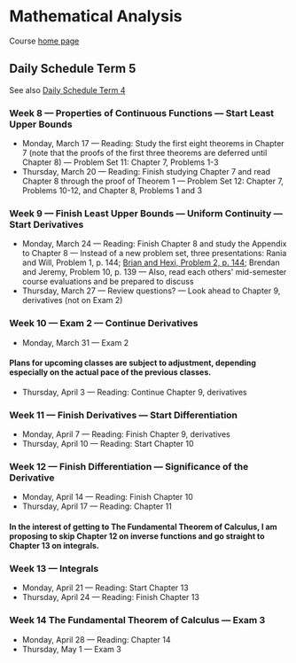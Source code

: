 # Mathematical Analysis

Course [home page](./)

## Daily Schedule Term 5

See also [Daily Schedule Term 4](./daily_schedule_term_4.html)

### Week 8 &mdash; Properties of Continuous Functions &mdash; Start Least Upper Bounds

* Monday, March 17 &mdash; Reading: Study the first eight theorems in Chapter 7 (note that the proofs of the first three theorems are deferred until Chapter 8) &mdash; Problem Set 11: Chapter 7, Problems 1-3
* Thursday, March 20 &mdash; Reading: Finish studying Chapter 7 and read Chapter 8 through the proof of Theorem 1 &mdash; Problem Set 12: Chapter 7, Problems 10-12, and Chapter 8, Problems 1 and 3

### Week 9 &mdash; Finish Least Upper Bounds &mdash; Uniform Continuity &mdash; Start Derivatives

* Monday, March 24 &mdash; Reading: Finish Chapter 8 and study the Appendix to Chapter 8 &mdash; Instead of a new problem set, three presentations: Rania and Will, Problem 1, p. 144; [Brian and Hexi, Problem 2, p. 144](./illustrations/UniformContinuity.nb.pdf); Brendan and Jeremy, Problem 10, p. 139 &mdash; Also, read each others' mid-semester course evaluations and be prepared to discuss
* Thursday, March 27 &mdash; Review questions? &mdash; Look ahead to Chapter 9, derivatives (not on Exam 2)

### Week 10 &mdash; Exam 2 &mdash; Continue Derivatives

* Monday, March 31 &mdash; Exam 2

#### Plans for upcoming classes are subject to adjustment, depending especially on the actual pace of the previous classes.

* Thursday, April 3 &mdash; Reading: Continue Chapter 9, derivatives

### Week 11 &mdash; Finish Derivatives &mdash; Start Differentiation

* Monday, April 7 &mdash; Reading: Finish Chapter 9, derivatives
* Thursday, April 10 &mdash; Reading: Start Chapter 10

### Week 12 &mdash; Finish Differentiation &mdash; Significance of the Derivative

* Monday, April 14 &mdash; Reading: Finish Chapter 10
* Thursday, April 17 &mdash; Reading: Chapter 11

#### In the interest of getting to The Fundamental Theorem of Calculus, I am proposing to skip Chapter 12 on inverse functions and go straight to Chapter 13 on integrals.

### Week 13 &mdash; Integrals

* Monday, April 21 &mdash; Reading: Start Chapter 13
* Thursday, April 24 &mdash; Reading: Finish Chapter 13

### Week 14 The Fundamental Theorem of Calculus &mdash; Exam 3

* Monday, April 28 &mdash; Reading: Chapter 14
* Thursday, May 1 &mdash; Exam 3
